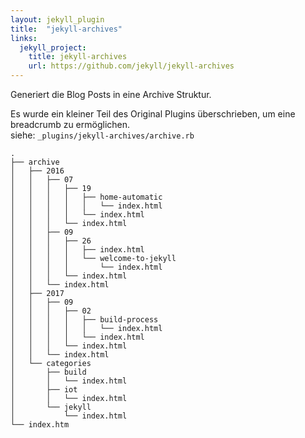 ```yaml
---
layout: jekyll_plugin
title:  "jekyll-archives"
links:
  jekyll_project:
    title: jekyll-archives
    url: https://github.com/jekyll/jekyll-archives
---
```


 Generiert die Blog Posts in eine Archive Struktur.

 Es wurde ein kleiner Teil des Original Plugins überschrieben, um eine breadcrumb zu ermöglichen.   
 siehe: ```_plugins/jekyll-archives/archive.rb```

<!--more-->

```
.
├── archive
│   ├── 2016
│   │   ├── 07
│   │   │   ├── 19
│   │   │   │   ├── home-automatic
│   │   │   │   │   └── index.html
│   │   │   │   └── index.html
│   │   │   └── index.html
│   │   ├── 09
│   │   │   ├── 26
│   │   │   │   ├── index.html
│   │   │   │   └── welcome-to-jekyll
│   │   │   │       └── index.html
│   │   │   └── index.html
│   │   └── index.html
│   ├── 2017
│   │   ├── 09
│   │   │   ├── 02
│   │   │   │   ├── build-process
│   │   │   │   │   └── index.html
│   │   │   │   └── index.html
│   │   │   └── index.html
│   │   └── index.html
│   └── categories
│       ├── build
│       │   └── index.html
│       ├── iot
│       │   └── index.html
│       └── jekyll
│           └── index.html
└── index.htm

```
